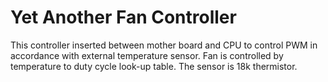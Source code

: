 # Yet Another Fan Controller

This controller inserted between mother board and CPU to control PWM in accordance with external temperature sensor. Fan is controlled by temperature to duty cycle look-up table. The sensor is 18k thermistor.



